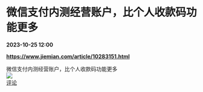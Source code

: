 # 微信支付内测经营账户，比个人收款码功能更多

**2023-10-25 12:00**

**https://www.jiemian.com/article/10283151.html**

微信支付内测经营账户，比个人收款码功能更多  
![](https://img3.chouti.com/CHOUTI_20231025/39906002C44242D6AC5AC010D0653908_W619H619.jpeg)  
[评论](https://m.chouti.com/link/40401424)